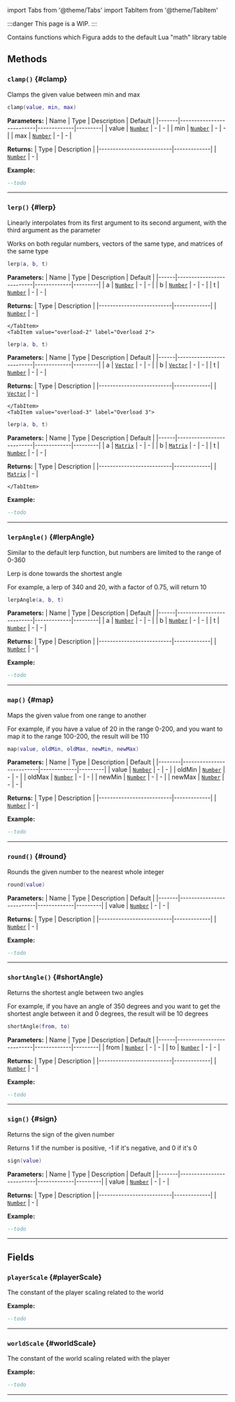 import Tabs from '@theme/Tabs'
import TabItem from '@theme/TabItem'

:::danger
This page is a WIP.
:::

Contains functions which Figura adds to the default Lua "math" library table

## Methods

### <code>clamp()</code> \{#clamp}

Clamps the given value between min and max

```lua
clamp(value, min, max)
```

**Parameters:**
| Name | Type | Description | Default |
|-------|--------------------------|-------------|---------|
| value | <code>[Number](#)</code> | - | - |
| min | <code>[Number](#)</code> | - | - |
| max | <code>[Number](#)</code> | - | - |

**Returns:**
| Type | Description |
|--------------------------|-------------|
| <code>[Number](#)</code> | - |

**Example:**

```lua
--todo
```

---

### <code>lerp()</code> \{#lerp}

Linearly interpolates from its first argument to its second argument, with the third argument as the parameter

Works on both regular numbers, vectors of the same type, and matrices of the same type

<Tabs>
    <TabItem value="overload-1" label="Overload 1">

```lua
lerp(a, b, t)
```

**Parameters:**
| Name | Type | Description | Default |
|------|--------------------------|-------------|---------|
| a | <code>[Number](#)</code> | - | - |
| b | <code>[Number](#)</code> | - | - |
| t | <code>[Number](#)</code> | - | - |

**Returns:**
| Type | Description |
|--------------------------|-------------|
| <code>[Number](#)</code> | - |

    </TabItem>
    <TabItem value="overload-2" label="Overload 2">

```lua
lerp(a, b, t)
```

**Parameters:**
| Name | Type | Description | Default |
|------|--------------------------|-------------|---------|
| a | <code>[Vector](#)</code> | - | - |
| b | <code>[Vector](#)</code> | - | - |
| t | <code>[Number](#)</code> | - | - |

**Returns:**
| Type | Description |
|--------------------------|-------------|
| <code>[Vector](#)</code> | - |

    </TabItem>
    <TabItem value="overload-3" label="Overload 3">

```lua
lerp(a, b, t)
```

**Parameters:**
| Name | Type | Description | Default |
|------|--------------------------|-------------|---------|
| a | <code>[Matrix](#)</code> | - | - |
| b | <code>[Matrix](#)</code> | - | - |
| t | <code>[Number](#)</code> | - | - |

**Returns:**
| Type | Description |
|--------------------------|-------------|
| <code>[Matrix](#)</code> | - |

    </TabItem>

</Tabs>

**Example:**

```lua
--todo
```

---

### <code>lerpAngle()</code> \{#lerpAngle}

Similar to the default lerp function, but numbers are limited to the range of 0-360

Lerp is done towards the shortest angle

For example, a lerp of 340 and 20, with a factor of 0.75, will return 10

```lua
lerpAngle(a, b, t)
```

**Parameters:**
| Name | Type | Description | Default |
|------|--------------------------|-------------|---------|
| a | <code>[Number](#)</code> | - | - |
| b | <code>[Number](#)</code> | - | - |
| t | <code>[Number](#)</code> | - | - |

**Returns:**
| Type | Description |
|--------------------------|-------------|
| <code>[Number](#)</code> | - |

**Example:**

```lua
--todo
```

---

### <code>map()</code> \{#map}

Maps the given value from one range to another

For example, if you have a value of 20 in the range 0-200, and you want to map it to the range 100-200, the result will be 110

```lua
map(value, oldMin, oldMax, newMin, newMax)
```

**Parameters:**
| Name | Type | Description | Default |
|--------|--------------------------|-------------|---------|
| value | <code>[Number](#)</code> | - | - |
| oldMin | <code>[Number](#)</code> | - | - |
| oldMax | <code>[Number](#)</code> | - | - |
| newMin | <code>[Number](#)</code> | - | - |
| newMax | <code>[Number](#)</code> | - | - |

**Returns:**
| Type | Description |
|--------------------------|-------------|
| <code>[Number](#)</code> | - |

**Example:**

```lua
--todo
```

---

### <code>round()</code> \{#round}

Rounds the given number to the nearest whole integer

```lua
round(value)
```

**Parameters:**
| Name | Type | Description | Default |
|-------|--------------------------|-------------|---------|
| value | <code>[Number](#)</code> | - | - |

**Returns:**
| Type | Description |
|--------------------------|-------------|
| <code>[Number](#)</code> | - |

**Example:**

```lua
--todo
```

---

### <code>shortAngle()</code> \{#shortAngle}

Returns the shortest angle between two angles

For example, if you have an angle of 350 degrees and you want to get the shortest angle between it and 0 degrees, the result will be 10 degrees

```lua
shortAngle(from, to)
```

**Parameters:**
| Name | Type | Description | Default |
|------|--------------------------|-------------|---------|
| from | <code>[Number](#)</code> | - | - |
| to | <code>[Number](#)</code> | - | - |

**Returns:**
| Type | Description |
|--------------------------|-------------|
| <code>[Number](#)</code> | - |

**Example:**

```lua
--todo
```

---

### <code>sign()</code> \{#sign}

Returns the sign of the given number

Returns 1 if the number is positive, -1 if it's negative, and 0 if it's 0

```lua
sign(value)
```

**Parameters:**
| Name | Type | Description | Default |
|-------|--------------------------|-------------|---------|
| value | <code>[Number](#)</code> | - | - |

**Returns:**
| Type | Description |
|--------------------------|-------------|
| <code>[Number](#)</code> | - |

**Example:**

```lua
--todo
```

---

## Fields

### <code>playerScale</code> \{#playerScale}

The constant of the player scaling related to the world

**Example:**

```lua
--todo
```

---

### <code>worldScale</code> \{#worldScale}

The constant of the world scaling related with the player

**Example:**

```lua
--todo
```

---
